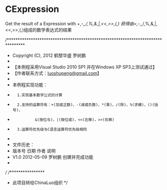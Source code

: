 CExpression
===========

Get the result of a Expression with +,-,*,/,%,&amp;,|,&lt;&lt;,>>,(,)
获得由=,-,*,/,%,&,|,<<,>>,(,)组成的数学表达式的结果

/********************************************************************************
* Copyright (C), 2012 鹤壁华盛 罗树鹏
*
* 【本例程采用Visual Studio 2010 SP1 并在Windows XP SP3上测试通过】
* 【作者联系方式：luoshupeng@gmail.com】
* 
* 本例程实现功能：
*		1.实现基本数学公式的计算
*		2.支持的运算符有：+(加或正数)，-(减或负数)，*(乘)，/(除)，%(求模)，()(括号)，
*				&(按位与)，|(按位或)，<<(左移)，>>(右移)
*		3.运算符优先级与C语言运算符优先级相同
* 
* 文件历史：
* 版本号		日期			作者			说明
* V1.0		2012-05-09	罗树鹏		创建并完成功能
*
*/
 /*****************
 * 此项目转给ChinaLuo组织
 */
